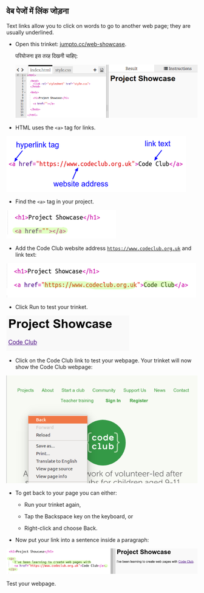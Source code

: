 ## वेब पेजों में लिंक जोड़ना

Text links allow you to click on words to go to another web page; they are usually underlined.

+ Open this trinket: [jumpto.cc/web-showcase](http://jumpto.cc/web-showcase).
    
    परियोजना इस तरह दिखनी चाहिए:
    
    ![स्क्रीनशॉट](images/showcase-starter.png)

+ HTML uses the `<a>` tag for links.

![screenshot](images/showcase-link.png)

+ Find the `<a>` tag in your project. 

![स्क्रीनशॉट](images/showcase-a-template.png)

+ Add the Code Club website address [`https://www.codeclub.org.uk`](https://www.codeclub.org.uk) and link text:

![स्क्रीनशॉट](images/showcase-code-club.png)

+ Click Run to test your trinket.

![स्क्रीनशॉट](images/showcase-cc-output.png)

+ Click on the Code Club link to test your webpage. Your trinket will now show the Code Club webpage: 

![स्क्रीनशॉट](images/showcase-cc-website.png)

+ To get back to your page you can either:
    
    + Run your trinket again,
    
    + Tap the Backspace key on the keyboard, or
    
    + Right-click and choose Back.

+ Now put your link into a sentence inside a paragraph:

![स्क्रीनशॉट](images/showcase-paragraph.png)

Test your webpage.